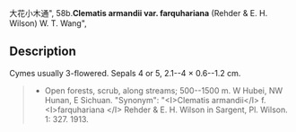 大花小木通",
58b.**Clematis armandii var. farquhariana** (Rehder & E. H. Wilson) W. T. Wang",

## Description
Cymes usually 3-flowered. Sepals 4 or 5, 2.1--4 × 0.6--1.2 cm.

> * Open forests, scrub, along streams; 500--1500 m. W Hubei, NW Hunan, E Sichuan.
  "Synonym": "&lt;I&gt;Clematis armandii&lt;/I&gt; f. &lt;I&gt;farquhariana &lt;/I&gt; Rehder &amp; E. H. Wilson in Sargent, Pl. Wilson. 1: 327. 1913.
